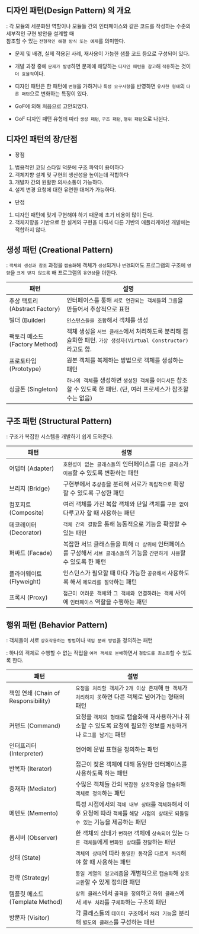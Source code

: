 ## 디자인 패턴(Design Pattern) 의 개요 

: 각 모듈의 세분화된 역할이나 모듈들 간의 인터페이스와 같은 코드를 작성하는 수준의 세부적인 구현 방안을 설계할 때  
참조할 수 있는 `전형적인 해결 방식 또는 예제`를 의미한다.

- 문제 및 배경, 실제 적용된 사례, 재사용이 가능한 샘플 코드 등으로 구성되어 있다.
- 개발 과정 중에 `문제가 발생`하면 문제에 해당하는 `디자인 패턴을 참고`해 `적용`하는 것이 `더 효율적`이다.

- 디자인 패턴은 한 패턴에 `변형`을 가하거나 `특정 요구사항`을 반영하면 `유사한 형태`의 `다른 패턴`으로 변화하는 특징이 있다.

- GoF에 의해 처음으로 고안되었다. 

- GoF 디자인 패턴 유형에 따라 `생성 패턴`, `구조 패턴`, `행위 패턴`으로 나뉜다.


## 디자인 패턴의 장/단점 

- 장점 
1) 범용적인 코딩 스타일 덕분에 구조 파악이 용이하다
2) 객체지향 설계 및 구현의 생산성을 높이는데 적합하다
3) 개발자 간의 원활한 의사소통이 가능하다. 
4) 설계 변경 요청에 대한 유연한 대처가 가능하다.

- 단점 
1) 디자인 패턴에 맞게 구현해야 하기 때문에 초기 비용이 많이 든다.
2) 객체지향을 기반으로 한 설계와 구현을 다뤄서 다른 기반의 애플리케이션 개발에는 적합하지 않다.

## 생성 패턴 (Creational Pattern)

: `객체의 생성과 참조` 과정을 `캡슐화`해 객체가 `생성`되거나 `변경`되어도 프로그램의 구조에 `영향`을 `크게 받지 않도록` 해 프로그램의 `유연성`을 더한다.

| 패턴 | 설명 | 
| --- | --- | 
| 추상 팩토리 (Abstract Factory) | 인터페이스를 통해 `서로 연관되는 객체들`의 `그룹`을 만들어서 추상적으로 표현 | 
| 빌더 (Builder) | `인스턴스들을 조합`해서 객체를 생성  | 
| 팩토리 메소드 (Factory Method) | 객체 생성을 `서브 클래스`에서 처리하도록 분리해 캡슐화한 패턴. `가상 생성자(Virtual Constructor)`라고도 함. | 
| 프로토타입 (Prototype) | 원본 객체를 복제하는 방법으로 객체를 생성하는 패턴 | 
| 싱글톤 (Singleton) | `하나의 객체`를 생성하면 `생성된 객체`를 `어디서든` 참조할 수 있도록 한 패턴. (단, 여러 프로세스가 참조할 수는 없음) | 

## 구조 패턴 (Structural Pattern)

: 구조가 복잡한 시스템을 개발하기 쉽게 도와준다.

| 패턴 | 설명 |
| --- | --- |
| 어댑터 (Adapter) | `호환성이 없는 클래스들`의 인터페이스를 `다른 클래스`가 `이용`할 수 있도록 변환하는 패턴  |
| 브리지 (Bridge) | 구현부에서 `추상층`을 분리해 서로가 `독립적으로` 확장할 수 있도록 구성한 패턴 |
| 컴포지트 (Composite) | 여러 객체를 가진 복합 객체와 단일 객체를 `구분 없이` 다루고자 할 때 사용하는 패턴 |
| 데코레이터 (Decorator) | `객체 간의 결합`을 통해 능동적으로 기능을 확장할 수 있는 패턴  |
| 퍼싸드 (Facade) | 복잡한 서브 클래스들을 피해 `더 상위에` 인터페이스를 구성해서 `서브 클래스들`의 기능을 `간편하게 사용`할 수 있도록 한 패턴 |
| 플라이웨이트 (Flyweight) | 인스턴스가 필요할 때 마다 가능한 `공유해서` 사용하도록 해서 `메모리를 절약`하는 패턴 |
| 프록시 (Proxy) | `접근이 어려운 객체`와 `그 객체와 연결하려는 객체` 사이에 `인터페이스` 역할을 수행하는 패턴 |

## 행위 패턴 (Behavior Pattern) 

: 객체들이 서로 `상호작용하는 방법`이나 `책임 분배 방법`을 정의하는 패턴 

: 하나의 객체로 수행할 수 없는 작업을 `여러 객체로 분배`하면서 `결합도를 최소화`할 수 있도록 한다.

| 패턴 | 설명 |
| --- | --- |
| 책임 연쇄 (Chain of Responsibility) | `요청을 처리할 객체`가 `2개 이상 존재`해 `한 객체`가 `처리하지 못`하면 다른 객체로 넘어가는 형태의 패턴 |
| 커맨드 (Command) | 요청을 `객체의 형태`로 캡슐화해 재사용하거나 취소할 수 있도록 요청에 필요한 정보를 `저장`하거나 `로그를 남기는` 패턴 |
| 인터프리터 (Interpreter) | 언어에 문법 표현을 정의하는 패턴  |
| 반복자 (Iterator) | 접근이 잦은 객체에 대해 동일한 인터페이스를 사용하도록 하는 패턴 |
| 중재자 (Mediator) | 수많은 객체들 간의 `복잡한 상호작용`을 `캡슐화`해 `객체로 정의`하는 패턴 |
| 메멘토 (Memento) | 특정 시점에서의 `객체 내부 상태`를 `객체화`해서 이후 요청에 따라 `객체`를 `해당 시점의 상태`로 `되돌릴 수 있는` 기능을 제공하는 패턴 |
| 옵서버 (Observer) | 한 객체의 상태가 `변하면` 객체에 `상속되어` 있는 `다른 객체들`에게 `변화된 상태`를 `전달`하는 패턴  |
| 상태 (State) | `객체의 상태`에 따라 `동일한 동작`을 `다르게 처리`해야 할 때 사용하는 패턴 |
| 전략 (Strategy) | `동일 계열의 알고리즘`을 개별적으로 `캡슐화`해 `상호 교환`할 수 있게 정의한 패턴 |
| 템플릿 메소드 (Template Method) | `상위 클래스`에서 `골격을 정의`하고 `하위 클래스`에서 `세부 처리`를 `구체화`하는 구조의 패턴 |
| 방문자 (Visitor) | 각 클래스들의 `데이터 구조`에서 `처리 기능`을 분리해 `별도의 클래스`를 구성하는 패턴  |














